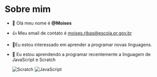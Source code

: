 # Sobre mim
- 👋 Olá meu nome é **@Moises**
- :+1: Meu email de contato é moises.ribas@escola.pr.gov.br
- 👀Eu estou interessado em aprender a programar novas linguagens.
- 🌱 Eu estou aprendendo a programar recentemente a linguagem de JavaScript e Scratch

	![Scratch](https://img.shields.io/badge/Scratch-4D97FF?style=for-the-badge&logo=Scratch&logoColor=white)
  ![JavaScript](https://img.shields.io/badge/JavaScript-323330?style=for-the-badge&logo=javascript&logoColor=F7DF1E)


